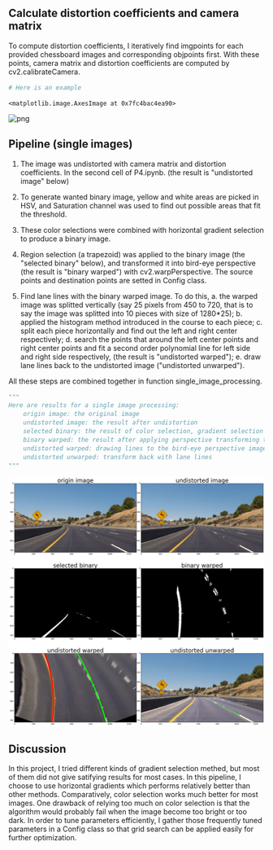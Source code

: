 
## Calculate distortion coefficients and camera matrix
To compute distortion coefficients, I iteratively find imgpoints for each provided chessboard images and corresponding objpoints first. With these points, camera matrix and distortion coefficients are computed by cv2.calibrateCamera.

```python
# Here is an example
```




    <matplotlib.image.AxesImage at 0x7fc4bac4ea90>




![png](output_2_1.png)


## Pipeline (single images)
1. The image was undistorted with camera matrix and distortion coefficients. In the second cell of P4.ipynb.
   (the result is "undistorted image" below)

2. To generate wanted binary image, yellow and white areas are picked in HSV, and Saturation channel was      used to find out possible areas that fit the threshold. 

3. These color selections were combined with horizontal gradient selection to produce a binary image. 

4. Region selection (a trapezoid) was applied to the binary image (the "selected binary" below), and transformed    it into bird-eye perspective (the result is "binary warped") with cv2.warpPerspective. The source points and 
   destination points are setted in Config class.
   
5. Find lane lines with the binary warped image. To do this, 
   a. the warped image was splitted vertically (say 25 pixels from 450 to 720, that is to say the image was           splitted into 10 pieces with size of 1280*25);
   b. applied the histogram method introduced in the course to each piece;
   c. split each piece horizontally and find out the left and right center respectively;
   d. search the points that around the left center points and right center points and fit a second order             polynomial line for left side and right side respectively,
      (the result is "undistorted warped");
   e. draw lane lines back to the undistorted image ("undistorted unwarped").
   
All these steps are combined together in function single_image_processing.

```python
"""
Here are results for a single image processing:
    origin image: the original image
    undistorted image: the result after undistortion
    selected binary: the result of color selection, gradient selection and region extraction
    binary warped: the result after applying perspective transforming to the selected binary
    undistorted warped: drawing lines to the bird-eye perspective image
    undistorted unwarped: transform back with lane lines
"""
```


![png](output_5_0.png)


## Discussion

In this project, I tried different kinds of gradient selection methed, but most of them did not give satifying results for most cases. In this pipeline, I choose to use horizontal gradients which performs relatively better than other methods. Comparatively, color selection works much better for most images. 
One drawback of relying too much on color selection is that the algorithm would probably fail when the image become too bright or too dark.
In order to tune parameters efficiently, I gather those frequently tuned parameters in a Config class so that grid search can be applied easily for further optimization.

